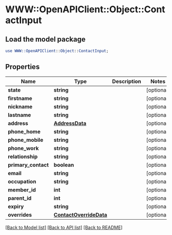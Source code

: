 # WWW::OpenAPIClient::Object::ContactInput

## Load the model package
```perl
use WWW::OpenAPIClient::Object::ContactInput;
```

## Properties
Name | Type | Description | Notes
------------ | ------------- | ------------- | -------------
**state** | **string** |  | [optional] 
**firstname** | **string** |  | [optional] 
**nickname** | **string** |  | [optional] 
**lastname** | **string** |  | [optional] 
**address** | [**AddressData**](AddressData.md) |  | [optional] 
**phone_home** | **string** |  | [optional] 
**phone_mobile** | **string** |  | [optional] 
**phone_work** | **string** |  | [optional] 
**relationship** | **string** |  | [optional] 
**primary_contact** | **boolean** |  | [optional] 
**email** | **string** |  | [optional] 
**occupation** | **string** |  | [optional] 
**member_id** | **int** |  | [optional] 
**parent_id** | **int** |  | [optional] 
**expiry** | **string** |  | [optional] 
**overrides** | [**ContactOverrideData**](ContactOverrideData.md) |  | [optional] 

[[Back to Model list]](../README.md#documentation-for-models) [[Back to API list]](../README.md#documentation-for-api-endpoints) [[Back to README]](../README.md)


